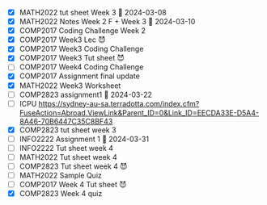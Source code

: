 - [x] MATH2022 tut sheet Week 3 📅 2024-03-08
- [x] MATH2022 Notes Week 2 F + Week 3 📅 2024-03-10
- [x] COMP2017 Coding Challenge Week 2
- [x] COMP2017 Week3 Lec 😈
- [x] COMP2017 Week3 Coding Challenge
- [x] COMP2017 Week3 Tut sheet 😈
- [ ] COMP2017 Week4 Coding Challenge
- [x] COMP2017 Assignment final update
- [x] MATH2022 Week3 Worksheet
- [ ] COMP2823 assignment1  📅 2024-03-22
- [ ] ICPU https://sydney-au-sa.terradotta.com/index.cfm?FuseAction=Abroad.ViewLink&Parent_ID=0&Link_ID=EECDA33E-D5A4-8A46-70B6447C35C8BF43
- [x] COMP2823 tut sheet week 3 
- [ ] INFO2222 Assignment 1 📅 2024-03-31
- [ ] INFO2222 Tut sheet week 4
- [ ] MATH2022 Tut sheet week 4
- [ ] COMP2823 Tut sheet week 4 😈
- [ ] MATH2022 Sample Quiz
- [ ] COMP2017 Week 4 Tut sheet 😈
- [x] COMP2823 Week 4 quiz